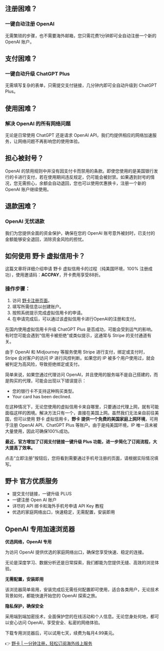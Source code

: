 ## 注册困难？

### 一键自动注册 OpenAI

无需繁琐的步骤，也不需要海外邮箱，您只需花费1分钟即可全自动注册一个新的 OpenAI 账户。

## 支付困难？

### 一键自动升级 ChatGPT Plus

无需填写复杂的表单，只需提交支付链接，几分钟内即可全自动升级到 ChatGPT Plus。

## 使用困难？

### 解决 OpenAI 的所有网络问题

无论是日常使用 ChatGPT 还是请求 OpenAI API，我们均提供相应的网络加速服务，让网络问题不再影响您的使用体验。

## 担心被封号？

OpenAI 的禁用规则中并没有因支付卡而禁用的条款。即使您使用的是美国银行发行的卡进行支付，若在使用期间违反规定，仍可能会被封禁。如果遇到封号的情况，您无需担心，余额会自动退回，您也可以使用优惠换卡，注册一个新的 OpenAI 账户继续使用。

## 退款困难？

### OpenAI 无忧退款

我们为您提供全面的资金保护，确保在您的 OpenAI 账号意外被封时，已支付的金额能够安全退回，消除资金风险的担忧。

## 如何使用 野卡 虚拟信用卡？

这篇文章将详细介绍申请 野卡 虚拟信用卡的过程（纯美国环境，100% 注册成功），使用邀请码：**ACCPAY**，开卡费用享受88折。

### 操作步骤：
1. 访问 [野卡注册页面](https://bit.ly/bewildcard)。
2. 填写所需信息以创建账户。
3. 按照系统提示完成虚拟信用卡的申请。
4. 在申请完成后，可以通过该虚拟信用卡进行OpenAI的注册和支付。

在国内使用虚拟信用卡升级 ChatGPT Plus 是否成功，可能会受到运气的影响。有时您可能会遇到“信用卡被拒绝”或类似提示，这通常与 Stripe 的支付通道有关。

由于 OpenAI 和 Midjourney 等服务使用 Stripe 进行支付，绑定或支付时，Stripe 会对客户的访问 IP 进行风控判断。如果您的 IP 被多个用户使用过，就会被判定为高风险，导致拒绝绑定或支付。

简单来说，如果您通过代理访问 OpenAI，并且使用的服务端不是自己搭建的，而是购买的代理，可能会出现以下错误提示：

- 您的银行卡不支持这种购买类型。
- Your card has been declined.

在这种情况下，无论您使用的虚拟信用卡来自哪里，只要通过代理上网，就有可能面临这样的困境。解决方法只有一个，直接在美国上网。虽然我们无法亲自前往美国，但可以使用 野卡 虚拟信用卡，**野卡 提供一个免费的美国家庭上网环境**，可用于注册 OpenAI API、ChatGPT Plus 等账户。由于是纯美国环境，IP 唯一且未被大量使用，因此可确保100%成功。

**最近，官方增加了订阅支付链接一键升级 Plus 功能，进一步简化了订阅流程，大大提高了效率。**

点击“立即注册”按钮后，您将看到需要通过手机号注册的页面，请根据实际情况填写。

## 野卡 官方优质服务

- 提交支付链接，一键升级 PLUS
- 一键注册 Open AI 账户
- 详尽的 API 绑卡和海外手机号申请 API Key 教程
- 优选的家庭网络出口，快速稳定，无需配置，安装即用

## OpenAI 专用加速浏览器

**优选网络，OpenAI 专用**

为访问 OpenAI 提供优选的家庭网络出口，确保您享受快速、稳定的连接。

无论是深度学习、数据分析还是日常探索，我们都能为您提供无缝、高效的浏览体验。

**无需配置，安装即用**

该浏览器简单易用，安装完成后无需任何配置即可使用，适合各类用户，无论技术背景如何，都能快速开始您的 OpenAI 探索之旅。

**隐私保护，确保安全**

采用端到端加密技术，全面保护您的在线活动和个人信息。无论您身处何地，都可以安心访问 OpenAI，享受安全、私密的网络体验。

下载专用浏览器后，可以试用七天，续费为每月4.99美元。

👉 [野卡 | 一分钟注册，轻松订阅海外线上服务](https://bit.ly/bewildcard)